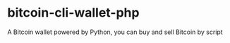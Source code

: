 # bitcoin-cli-wallet-php
A Bitcoin wallet powered by Python, you can buy and sell Bitcoin by script
